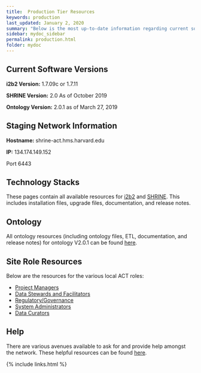 ```yaml
---
title:  Production Tier Resources
keywords: production
last_updated: January 2, 2020
summary: "Below is the most up-to-date information regarding current software, network, and technology requirements for sites with a Production node."
sidebar: mydoc_sidebar
permalink: production.html
folder: mydoc
---
```


## Current Software Versions
**i2b2 Version:** 1.7.09c or 1.7.11 

**SHRINE Version:** 2.0 As of October 2019 

**Ontology Version:** 2.0.1 as of March 27, 2019 


## Staging Network Information 
**Hostname:** shrine-act.hms.harvard.edu  

**IP:** 134.174.149.152
 
Port 6443 

## Technology Stacks 
These pages contain all available resources for [i2b2](/ACT-test/i2b2.html) and [SHRINE](/ACT-test/shrine.html). This includes installation files, upgrade files, documentation, and release notes.

## Ontology
All ontology resources (including ontology files, ETL, documentation, and release notes) for ontology V2.0.1 can be found [here](/ACT-test/ontology.html).

## Site Role Resources
Below are the resources for the various local ACT roles:
* [Project Managers](/ACT-test/project_managers.html)
* [Data Stewards and Facilitators](/ACT-test/data_stewards.html)
* [Regulatory/Governance](/ACT-test/regulatory.html)
* [System Administrators](/ACT-test/system_administrators.html)
* [Data Curators](/ACT-test/data_curators.html)

## Help
There are various avenues available to ask for and provide help amongst the network. These helpful resources can be found [here](/ACT-test/help.html).

{% include links.html %}
